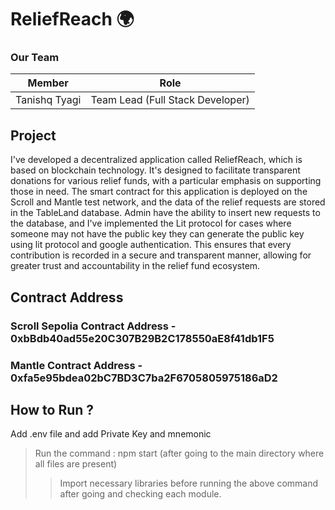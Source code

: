 # ReliefReach 🌍

### Our Team
Member | Role
------------- | -------------
Tanishq Tyagi | Team Lead (Full Stack Developer)

## Project

I've developed a decentralized application called ReliefReach, which is based on blockchain technology. It's designed to facilitate transparent donations for various relief funds, with a particular emphasis on supporting those in need. The smart contract for this application is deployed on the Scroll and Mantle test network, and the data of the relief requests are stored in the TableLand database. Admin have the ability to insert new requests to the database, and I've implemented the Lit protocol for cases where someone may not have the public key they can generate the public key using lit protocol and google authentication. This ensures that every contribution is recorded in a secure and transparent manner, allowing for greater trust and accountability in the relief fund ecosystem.

## Contract Address
### Scroll Sepolia Contract Address - 0xbBdb40ad55e20C307B29B2C178550aE8f41db1F5

### Mantle Contract Address         - 0xfa5e95bdea02bC7BD3C7ba2F6705805975186aD2


## How to Run ?
Add .env file and add Private Key and mnemonic
> Run the command : npm start (after going to the main directory where all files are present)
>> Import necessary libraries before running the above command after going and checking each module.
